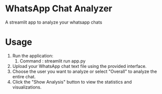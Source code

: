 # WhatsApp Chat Analyzer
A streamlit app to analyze your whatsapp chats

# Usage
1. Run the application:
   1. Command : streamlit run app.py
2. Upload your WhatsApp chat text file using the provided interface.
3. Choose the user you want to analyze or select "Overall" to analyze the entire chat.
4. Click the "Show Analysis" button to view the statistics and visualizations.
